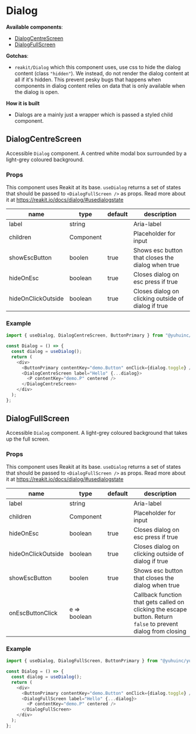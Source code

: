# Dialog

**Available components**:

- [DialogCentreScreen](#DialogCentreScreen)
- [DialogFullScreen](#DialogFullScreen)

**Gotchas**:

- `reakit/Dialog` which this component uses, use css to hide the dialog content (class `"hidden"`). We instead, do not render the dialog content at all if it's hidden. This prevent pesky bugs that happens when components in dialog content relies on data that is only available when the dialog is open.

**How it is built**

- Dialogs are a mainly just a wrapper which is passed a styled child component.

## DialogCentreScreen

Accessible `Dialog` component.
A centred white modal box surrounded by a light-grey coloured background.

### Props

This component uses Reakit at its base. `useDialog` returns a set of states that should be passed to `<DialogFullScreen />` as props. Read more about it at https://reakit.io/docs/dialog/#usedialogstate

| name               | type      | default | description                                         |
| ------------------ | --------- | ------- | --------------------------------------------------- |
| label              | string    |         | Aria-label                                          |
| children           | Component |         | Placeholder for input                               |
| showEscButton      | boolen    | true    | Shows esc button that closes the dialog when true   |
| hideOnEsc          | boolean   | true    | Closes dialog on esc press if true                  |
| hideOnClickOutside | boolean   | true    | Closes dialog on clicking outside of dialog if true |

### Example

```javascript
import { useDialog, DialogCentreScreen, ButtonPrimary } from "@yuhuinc/yuhui";

const Dialog = () => {
  const dialog = useDialog();
  return (
    <div>
      <ButtonPrimary contentKey="demo.Button" onClick={dialog.toggle} />
      <DialogCentreScreen label="Hello" {...dialog}>
        <P contentKey="demo.P" centered />
      </DialogCentreScreen>
    </div>
  );
};
```

## DialogFullScreen

Accessible `Dialog` component.
A light-grey coloured background that takes up the full screen.

### Props

This component uses Reakit at its base. `useDialog` returns a set of states that should be passed to `<DialogFullScreen />` as props. Read more about it at https://reakit.io/docs/dialog/#usedialogstate

| name               | type         | default | description                                                                                                     |
| ------------------ | ------------ | ------- | --------------------------------------------------------------------------------------------------------------- |
| label              | string       |         | Aria-label                                                                                                      |
| children           | Component    |         | Placeholder for input                                                                                           |
| hideOnEsc          | boolean      | true    | Closes dialog on esc press if true                                                                              |
| hideOnClickOutside | boolean      | true    | Closes dialog on clicking outside of dialog if true                                                             |
| showEscButton      | boolen       | true    | Shows esc button that closes the dialog when true                                                               |
| onEscButtonClick   | e => boolean |         | Callback function that gets called on clicking the escape button. Return `false` to prevent dialog from closing |

### Example

```javascript
import { useDialog, DialogFullScreen, ButtonPrimary } from "@yuhuinc/yuhui";

const Dialog = () => {
  const dialog = useDialog();
  return (
    <div>
      <ButtonPrimary contentKey="demo.Button" onClick={dialog.toggle} />
      <DialogFullScreen label="Hello" {...dialog}>
        <P contentKey="demo.P" centered />
      </DialogFullScreen>
    </div>
  );
};
```
